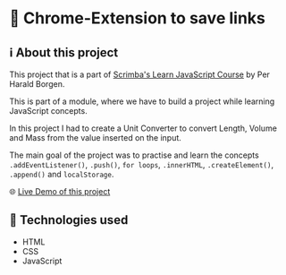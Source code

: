 # 🔗 Chrome-Extension to save links

## ℹ️ About this project

This project that is a part of [Scrimba's Learn JavaScript Course](https://scrimba.com/learn/learnjavascript) by Per Harald Borgen.

This is part of a module, where we have to build a project while learning JavaScript concepts.

In this project I had to create a Unit Converter to convert Length, Volume and Mass from the value inserted on the input.

The main goal of the project was to practise and learn the concepts `.addEventListener()`, `.push()`, `for loops`, `.innerHTML`, `.createElement()`, `.append()` and `localStorage`.

🌐 [Live Demo of this project]()

## 🧰 Technologies used

- HTML
- CSS
- JavaScript
